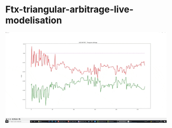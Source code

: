 # Ftx-triangular-arbitrage-live-modelisation

<img src="https://github.com/Shaft-3796/Ftx-triangular-arbitrage-live-modelisation/blob/main/2021-11-04%2020-25-08.gif" width="1000"/>
